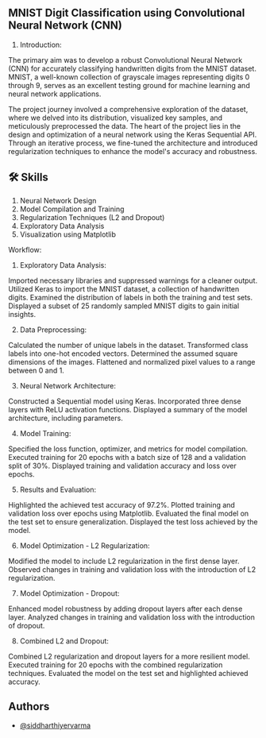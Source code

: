 ## MNIST Digit Classification using Convolutional Neural Network (CNN)

1. Introduction:
   
The primary aim was to develop a robust Convolutional Neural Network (CNN) for accurately classifying handwritten digits from the MNIST dataset. MNIST, a well-known collection of grayscale images representing digits 0 through 9, serves as an excellent testing ground for machine learning and neural network applications.

The project journey involved a comprehensive exploration of the dataset, where we delved into its distribution, visualized key samples, and meticulously preprocessed the data. The heart of the project lies in the design and optimization of a neural network using the Keras Sequential API. Through an iterative process, we fine-tuned the architecture and introduced regularization techniques to enhance the model's accuracy and robustness.
## 🛠 Skills
1. Neural Network Design
2. Model Compilation and Training
3. Regularization Techniques (L2 and Dropout)
4. Exploratory Data Analysis
5. Visualization using Matplotlib


Workflow:
1. Exploratory Data Analysis:

Imported necessary libraries and suppressed warnings for a cleaner output.
Utilized Keras to import the MNIST dataset, a collection of handwritten digits.
Examined the distribution of labels in both the training and test sets.
Displayed a subset of 25 randomly sampled MNIST digits to gain initial insights.

2. Data Preprocessing:

Calculated the number of unique labels in the dataset.
Transformed class labels into one-hot encoded vectors.
Determined the assumed square dimensions of the images.
Flattened and normalized pixel values to a range between 0 and 1.

3. Neural Network Architecture:

Constructed a Sequential model using Keras.
Incorporated three dense layers with ReLU activation functions.
Displayed a summary of the model architecture, including parameters.

4. Model Training:

Specified the loss function, optimizer, and metrics for model compilation.
Executed training for 20 epochs with a batch size of 128 and a validation split of 30%.
Displayed training and validation accuracy and loss over epochs.

5. Results and Evaluation:

Highlighted the achieved test accuracy of 97.2%.
Plotted training and validation loss over epochs using Matplotlib.
Evaluated the final model on the test set to ensure generalization.
Displayed the test loss achieved by the model.

6. Model Optimization - L2 Regularization:

Modified the model to include L2 regularization in the first dense layer.
Observed changes in training and validation loss with the introduction of L2 regularization.

7. Model Optimization - Dropout:

Enhanced model robustness by adding dropout layers after each dense layer.
Analyzed changes in training and validation loss with the introduction of dropout.

8. Combined L2 and Dropout:

Combined L2 regularization and dropout layers for a more resilient model.
Executed training for 20 epochs with the combined regularization techniques.
Evaluated the model on the test set and highlighted achieved accuracy.

## Authors

- [@siddharthiyervarma](https://github.com/siddharthiyervarma)


